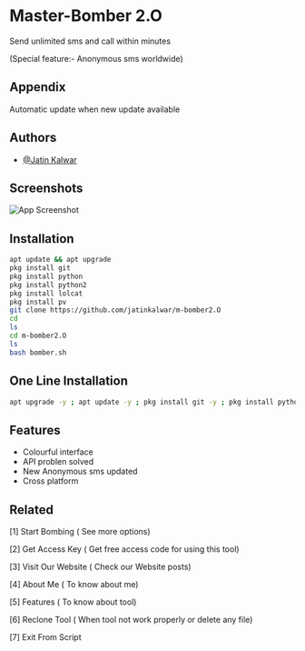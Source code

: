 # Master-Bomber 2.O

Send unlimited sms and call within minutes

(Special feature:- Anonymous sms worldwide)



## Appendix

Automatic update when new update available

  
## Authors

- [@Jatin Kalwar](https://www.github.com/jatinkalwar)

  
## Screenshots

![App Screenshot](https://github.com/jatinkalwar/m-bomber2.O/blob/main/Additional/Screenshot_2021-07-21-11-29-00-50_84d3000e3f4017145260f7618db1d683.jpg)  
## Installation 

```bash 
apt update && apt upgrade
pkg install git
pkg install python
pkg install python2
pkg install lolcat
pkg install pv
git clone https://github.com/jatinkalwar/m-bomber2.O
cd
ls
cd m-bomber2.O
ls
bash bomber.sh
```
## One Line Installation

```bash
apt upgrade -y ; apt update -y ; pkg install git -y ; pkg install python -y ; pkg install python2 ; pip install lolcat ; pkg install pv -y ; git clone https://GitHub.com/jatinkalwar/m-bomber2.O ; cd ; ls ; cd m-bomber2.O ; bash bomber.sh
```
## Features

- Colourful interface
- API problen solved
- New Anonymous sms updated
- Cross platform

  
## Related

[1] Start Bombing ( See more options)

[2] Get Access Key ( Get free access code for using this tool)

[3] Visit Our Website ( Check our Website posts)

[4] About Me ( To know about me)

[5] Features ( To know about tool)

[6] Reclone Tool ( When tool not work properly or delete any file)

[7] Exit From Script
